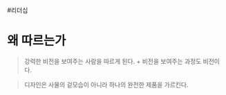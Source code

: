#리더십

# 왜 따르는가

> 강력한 비전을 보여주는 사람을 따르게 된다. + 비전을 보여주는 과정도 비전이다.

> 디자인은 사물의 겉모습이 아니라 하나의 완전한 제품을 가르킨다.
